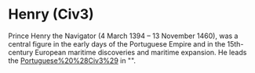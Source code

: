 # Henry (Civ3)

Prince Henry the Navigator (4 March 1394 – 13 November 1460), was a central figure in the early days of the Portuguese Empire and in the 15th-century European maritime discoveries and maritime expansion. He leads the [Portuguese%20%28Civ3%29](Portuguese) in "".